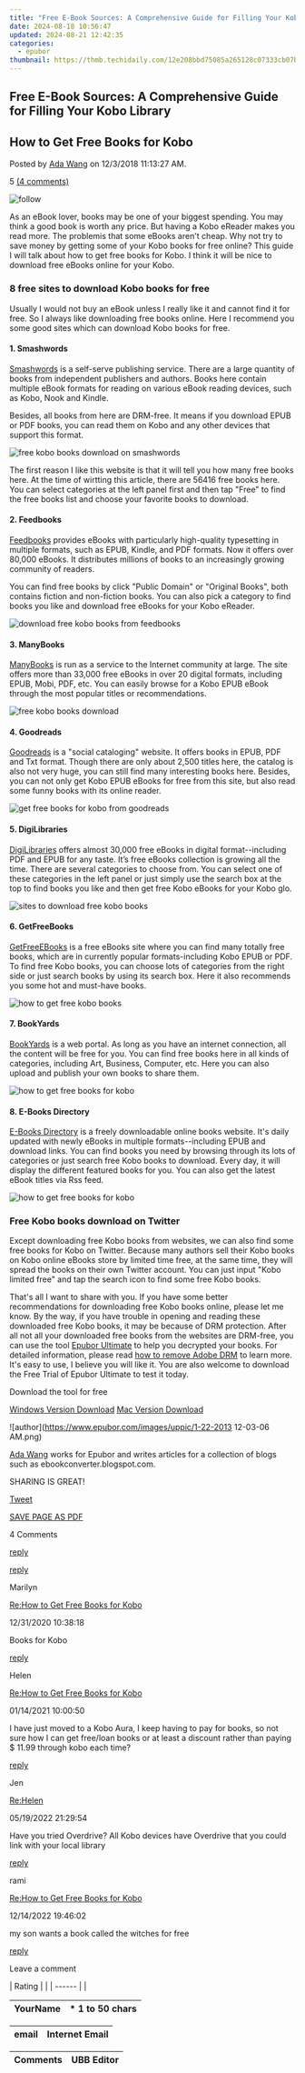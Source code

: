 ```yaml
---
title: "Free E-Book Sources: A Comprehensive Guide for Filling Your Kobo Library"
date: 2024-08-18 10:56:47
updated: 2024-08-21 12:42:35
categories:
  - epubor
thumbnail: https://thmb.techidaily.com/12e208bbd75085a265128c07333cb07b6d6f82e507abb3ab33415abcfb3911f5.jpg
---
```


## Free E-Book Sources: A Comprehensive Guide for Filling Your Kobo Library

## How to Get Free Books for Kobo

Posted by [Ada Wang](https://plus.google.com/+AdaWang/posts) on 12/3/2018 11:13:27 AM.

5 [(4 comments)](http://www.epubor.com/#comment-area) 



![follow](http://www.epubor.com/images/follow.png)

As an eBook lover, books may be one of your biggest spending. You may think a good book is worth any price. But having a Kobo eReader makes you read more. The problemis that some eBooks aren't cheap. Why not try to save money by getting some of your Kobo books for free online? This guide I will talk about how to get free books for Kobo. I think it will be nice to download free eBooks online for your Kobo.

### 8 free sites to download Kobo books for free

Usually I would not buy an eBook unless I really like it and cannot find it for free. So I always like downloading free books online. Here I recommend you some good sites which can download Kobo books for free.

#### 1\. Smashwords

[Smashwords](http://www.smashwords.com/) is a self-serve publishing service. There are a large quantity of books from independent publishers and authors. Books here contain multiple eBook formats for reading on various eBook reading devices, such as Kobo, Nook and Kindle. 

Besides, all books from here are DRM-free. It means if you download EPUB or PDF books, you can read them on Kobo and any other devices that support this format. 

![free kobo books download on smashwords](http://www.epubor.com/images/uppic/download-free-kobo-books-from-smashwords.png)

The first reason I like this website is that it will tell you how many free books here. At the time of wirtting this article, there are 56416 free books here. You can select categories at the left panel first and then tap "Free" to find the free books list and choose your favorite books to download.

#### 2\. Feedbooks

[Feedbooks](http://www.feedbooks.com/) provides eBooks with particularly high-quality typesetting in multiple formats, such as EPUB, Kindle, and PDF formats. Now it offers over 80,000 eBooks. It distributes millions of books to an increasingly growing community of readers.  

You can find free books by click "Public Domain" or "Original Books", both contains fiction and non-fiction books. You can also pick a category to find books you like and download free eBooks for your Kobo eReader.

![download free kobo books from feedbooks](http://www.epubor.com/images/uppic/download-free-kobo-books-from-feedbooks.png)

#### 3\. ManyBooks

[ManyBooks](http://manybooks.net/) is run as a service to the Internet community at large. The site offers more than 33,000 free eBooks in over 20 digital formats, including EPUB, Mobi, PDF, etc. You can easily browse for a Kobo EPUB eBook through the most popular titles or recommendations. 

![free kobo books download](http://www.epubor.com/images/uppic/get-free-kobo-books-from-manybooks.png) 

#### 4\. Goodreads

[Goodreads](https://www.goodreads.com/ebooks) is a "social cataloging" website. It offers books in EPUB, PDF and Txt format. Though there are only about 2,500 titles here, the catalog is also not very huge, you can still find many interesting books here. Besides, you can not only get Kobo EPUB eBooks for free from this site, but also read some funny books with its online reader.

![get free books for kobo from goodreads](http://www.epubor.com/images/uppic/find-free-books-for-kobo-from-goodreads.png)

#### 5\. DigiLibraries

[DigiLibraries](http://www.digilibraries.com) offers almost 30,000 free eBooks in digital format--including PDF and EPUB for any taste. It’s free eBooks collection is growing all the time. There are several categories to choose from. You can select one of these categories in the left panel or just simply use the search box at the top to find books you like and then get free Kobo eBooks for your Kobo glo.

![sites to download free kobo books](http://www.epubor.com/images/uppic/sites-to-download-free-kobo-books.png)

#### 6\. GetFreeBooks

[GetFreeEBooks](http://www.getfreeebooks.com/) is a free eBooks site where you can find many totally free books, which are in currently popular formats-including Kobo EPUB or PDF. To find free Kobo books, you can choose lots of categories from the right side or just search books by using its search box. Here it also recommends you some hot and must-have books. 

![how to get free kobo books](http://www.epubor.com/images/uppic/get-free-kobo-books-from-getfreebooks.png)

#### 7\. BookYards

[BookYards](http://www.bookyards.com/) is a web portal. As long as you have an internet connection, all the content will be free for you. You can find free books here in all kinds of categories, including Art, Business, Computer, etc. Here you can also upload and publish your own books to share them.

![how to get free books for kobo](http://www.epubor.com/images/uppic/get-free-kobo-book-from-bookyards.png)

#### 8\. E-Books Directory

[E-Books Directory](http://www.e-booksdirectory.com/) is a freely downloadable online books website. It's daily updated with newly eBooks in multiple formats--including EPUB and download links. You can find books you need by browsing through its lots of categories or just search free Kobo books to download. Every day, it will display the different featured books for you. You can also get the latest eBook titles via Rss feed.

![how to get free books for kobo](http://www.epubor.com/images/uppic/get-free-kobo-books-from-e-books-directory.png)

### Free Kobo books download on Twitter 

Except downloading free Kobo books from websites, we can also find some free books for Kobo on Twitter. Because many authors sell their Kobo books on Kobo online eBooks store by limited time free, at the same time, they will spread the books on their own Twitter account. You can just input "Kobo limited free" and tap the search icon to find some free Kobo books.

That's all I want to share with you. If you have some better recommendations for downloading free Kobo books online, please let me know. By the way, if you have trouble in opening and reading these downloaded free Kobo books, it may be because of DRM protection. After all not all your downloaded free books from the websites are DRM-free, you can use the tool [Epubor Ultimate](https://tools.techidaily.com/epubor/ultimate/) to help you decrypted your books. For detailed information, please read [how to remove Adobe DRM](https://tools.techidaily.com/epubor/products/) to learn more. It's easy to use, I believe you will like it. You are also welcome to download the Free Trial of Epubor Ultimate to test it today. 

Download the tool for free

[Windows Version Download](https://tools.techidaily.com/epubor/ultimate/) [Mac Version Download](https://tools.techidaily.com/epubor/ultimate/)

![author](https://www.epubor.com/images/uppic/1-22-2013 12-03-06 AM.png)

[Ada Wang](https://plus.google.com/+AdaWang/posts) works for Epubor and writes articles for a collection of blogs such as ebookconverter.blogspot.com.

SHARING IS GREAT!

[Tweet](https://twitter.com/share) 

[SAVE PAGE AS PDF](https://tools.techidaily.com/epubor/products/) 



4 Comments

[reply](https://tools.techidaily.com/epubor/products/) 

[reply](https://tools.techidaily.com/epubor/products/) 

Marilyn

[Re:How to Get Free Books for Kobo](https://tools.techidaily.com/epubor/products/)

12/31/2020 10:38:18

Books for Kobo

[reply](https://tools.techidaily.com/epubor/products/) 

Helen

[Re:How to Get Free Books for Kobo](https://tools.techidaily.com/epubor/products/)

01/14/2021 10:00:50

I have just moved to a Kobo Aura, I keep having to pay for books, so not sure how I can get free/loan books or at least a discount rather than paying $ 11.99 through kobo each time?  

[reply](https://tools.techidaily.com/epubor/products/) 

Jen

[Re:Helen](https://tools.techidaily.com/epubor/products/)

05/19/2022 21:29:54

Have you tried Overdrive? All Kobo devices have Overdrive that you could link with your local library 

[reply](https://tools.techidaily.com/epubor/products/) 

rami

[Re:How to Get Free Books for Kobo](https://tools.techidaily.com/epubor/products/)

12/14/2022 19:46:02

my son wants a book called the witches for free

[reply](https://tools.techidaily.com/epubor/products/) 

Leave a comment

| Rating |  |
| ------ |  |

| YourName | \*  1 to 50 chars |
| -------- | ----------------- |

| email | Internet Email |
| ----- | -------------- |

| Comments | UBB Editor |
| -------- | ---------- |

<ins class="adsbygoogle"
     style="display:block"
     data-ad-format="autorelaxed"
     data-ad-client="ca-pub-7571918770474297"
     data-ad-slot="1223367746"></ins>



<ins class="adsbygoogle"
     style="display:block"
     data-ad-client="ca-pub-7571918770474297"
     data-ad-slot="8358498916"
     data-ad-format="auto"
     data-full-width-responsive="true"></ins>
